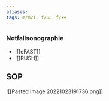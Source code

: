 ```yaml
---
aliases: 
tags: m/m21, f/💤, f/🕶️
---
```

### Notfallsonographie
- ![[eFAST]]
- ![[RUSH]]
## SOP
![[Pasted image 20221023191736.png]]